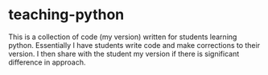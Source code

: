 # teaching-python
This is a collection of code (my version) written for students learning python. Essentially I have students write code and make corrections to their version. I then share with the student my version if there is significant difference in approach.
